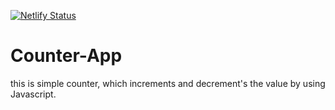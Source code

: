 [![Netlify Status](https://api.netlify.com/api/v1/badges/a0bb359c-f756-46b4-98ee-5200e523c1ee/deploy-status)](https://app.netlify.com/sites/steady-alpaca-5d6b06/deploys)
# Counter-App
this is simple counter, which increments and decrement's the value by using Javascript.
